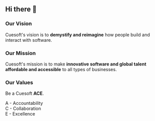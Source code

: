 ## Hi there 👋

<!--

**Here are some ideas to get you started:**

🙋‍♀️ A short introduction - what is your organization all about?
🌈 Contribution guidelines - how can the community get involved?
👩‍💻 Useful resources - where can the community find your docs? Is there anything else the community should know?
🍿 Fun facts - what does your team eat for breakfast?
🧙 Remember, you can do mighty things with the power of [Markdown](https://docs.github.com/github/writing-on-github/getting-started-with-writing-and-formatting-on-github/basic-writing-and-formatting-syntax)
-->

### Our Vision

Cuesoft's vision is to **demystify and reimagine** how people build and interact with software.

### Our Mission

Cuesoft's mission is to make **innovative software and global talent affordable and accessible** to all types of businesses.

### Our Values

Be a Cuesoft **ACE**.

A - Accountability<br>
C - Collaboration<br>
E - Excellence
